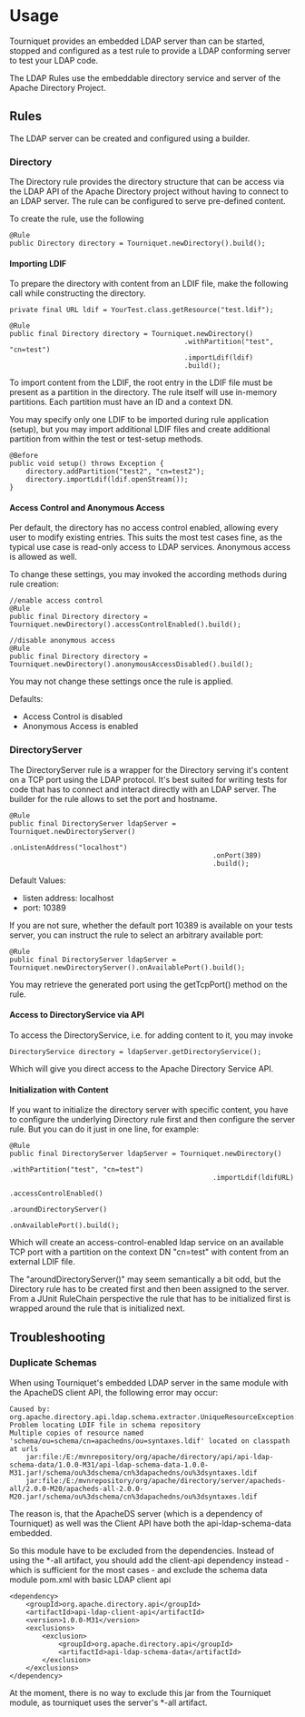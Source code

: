 Usage
=====

Tourniquet provides an embedded LDAP server than can be started, stopped and configured as a test rule to provide a LDAP 
conforming server to test your LDAP code.

The LDAP Rules use the embeddable directory service and server of the Apache Directory Project.

Rules
-----
The LDAP server can be created and configured using a builder.

### Directory

The Directory rule provides the directory structure that can be access via the LDAP API of the Apache Directory project 
without having to connect to an LDAP server. The rule can be configured to serve pre-defined content.

To create the rule, use the following

    @Rule
    public Directory directory = Tourniquet.newDirectory().build();

#### Importing LDIF

To prepare the directory with content from an LDIF file, make the following call while constructing the directory.

    private final URL ldif = YourTest.class.getResource("test.ldif");
 
    @Rule
    public final Directory directory = Tourniquet.newDirectory()
                                               .withPartition("test", "cn=test")
                                               .importLdif(ldif)
                                               .build();

To import content from the LDIF, the root entry in the LDIF file must be present as a partition in the directory. 
The rule itself will use in-memory partitions. Each partition must have an ID and a context DN.

You may specify only one LDIF to be imported during rule application (setup), but you may import additional LDIF files 
and create additional partition from within the test or test-setup methods.

    @Before
    public void setup() throws Exception {
        directory.addPartition("test2", "cn=test2");
        directory.importLdif(ldif.openStream());
    }

#### Access Control and Anonymous Access

Per default, the directory has no access control enabled, allowing every user to modify existing entries. This suits the 
most test cases fine, as the typical use case is read-only access to LDAP services. Anonymous access is allowed as well.

To change these settings, you may invoked the according methods during rule creation:

    //enable access control
    @Rule
    public final Directory directory = Tourniquet.newDirectory().accessControlEnabled().build();
     
    //disable anonymous access
    @Rule
    public final Directory directory = Tourniquet.newDirectory().anonymousAccessDisabled().build();

You may not change these settings once the rule is applied.

Defaults:

- Access Control is disabled
- Anonymous Access is enabled

### DirectoryServer

The DirectoryServer rule is a wrapper for the Directory serving it's content on a TCP port using the LDAP protocol. 
It's best suited for writing tests for code that has to connect and interact directly with an LDAP server. The builder 
for the rule allows to set the port and hostname.

    @Rule
    public final DirectoryServer ldapServer = Tourniquet.newDirectoryServer()
                                                      .onListenAddress("localhost")
                                                      .onPort(389)
                                                      .build();

Default Values:

- listen address: localhost
- port: 10389

If you are not sure, whether the default port 10389 is available on your tests server, you can instruct the rule to 
select an arbitrary available port:

    @Rule
    public final DirectoryServer ldapServer = Tourniquet.newDirectoryServer().onAvailablePort().build();

You may retrieve the generated port using the getTcpPort() method on the rule.

#### Access to DirectoryService via API

To access the DirectoryService, i.e. for adding content to it, you may invoke

    DirectoryService directory = ldapServer.getDirectoryService();

Which will give you direct access to the Apache Directory Service API.

#### Initialization with Content

If you want to initialize the directory server with specific content, you have to configure the underlying Directory 
rule first and then configure the server rule. But you can do it just in one line, for example:

    @Rule
    public final DirectoryServer ldapServer = Tourniquet.newDirectory()
                                                      .withPartition("test", "cn=test")
                                                      .importLdif(ldifURL)
                                                      .accessControlEnabled()
                                                      .aroundDirectoryServer()
                                                      .onAvailablePort().build();

Which will create an access-control-enabled ldap service on an available TCP port with a partition on the context 
DN "cn=test" with content from an external LDIF file.

The "aroundDirectoryServer()" may seem semantically a bit odd, but the Directory rule has to be created first and then 
been assigned to the server. From a JUnit RuleChain perspective the rule that has to be initialized first is wrapped 
around the rule that is initialized next.

Troubleshooting
---------------

### Duplicate Schemas

When using Tourniquet's embedded LDAP server in the same module with the ApacheDS client API, the following error may 
occur:

    Caused by: org.apache.directory.api.ldap.schema.extractor.UniqueResourceException: Problem locating LDIF file in schema repository
    Multiple copies of resource named 'schema/ou=schema/cn=apachedns/ou=syntaxes.ldif' located on classpath at urls
        jar:file:/E:/mvnrepository/org/apache/directory/api/api-ldap-schema-data/1.0.0-M31/api-ldap-schema-data-1.0.0-M31.jar!/schema/ou%3dschema/cn%3dapachedns/ou%3dsyntaxes.ldif
        jar:file:/E:/mvnrepository/org/apache/directory/server/apacheds-all/2.0.0-M20/apacheds-all-2.0.0-M20.jar!/schema/ou%3dschema/cn%3dapachedns/ou%3dsyntaxes.ldif
    
The reason is, that the ApacheDS server (which is a dependency of Tourniquet) as well was the Client API have both 
the api-ldap-schema-data embedded.

So this module have to be excluded from the dependencies. Instead of using the *-all artifact, you should add the 
client-api dependency instead - which is sufficient for the most cases - and exclude the schema data module
pom.xml with basic LDAP client api

    <dependency>
        <groupId>org.apache.directory.api</groupId>
        <artifactId>api-ldap-client-api</artifactId>
        <version>1.0.0-M31</version>
        <exclusions>
            <exclusion>
                <groupId>org.apache.directory.api</groupId>
                <artifactId>api-ldap-schema-data</artifactId>
            </exclusion>
        </exclusions>
    </dependency>

At the moment, there is no way to exclude this jar from the Tourniquet module, as tourniquet uses the server's *-all 
artifact.
